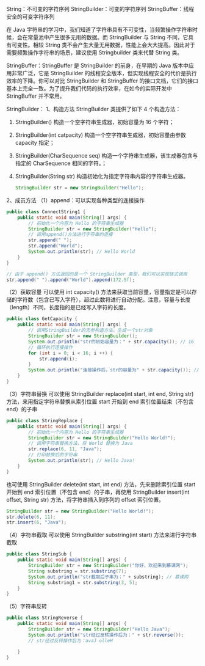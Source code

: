 String：不可变的字符序列
StringBuilder：可变的字符序列
StringBuffer：线程安全的可变字符序列

在 Java 字符串的学习中，我们知道了字符串具有不可变性，当频繁操作字符串时候，会在常量池中产生很多无用的数据。而 StringBuilder 与 String 不同，它具有可变性。相较 String 类不会产生大量无用数据，性能上会大大提高。因此对于需要频繁操作字符串的场景，建议使用 Stringbuilder 类来代替 String 类。

StringBuffer：StringBuffer 是 StringBuilder 的前身，在早期的 Java 版本中应用非常广泛，它是 StringBuilder 的线程安全版本，但实现线程安全的代价是执行效率的下降。你可以对比 StringBuilder 和 StringBuffer 的接口文档，它们的接口基本上完全一致。为了提升我们代码的执行效率，在如今的实际开发中 StringBuffer 并不常用。

StringBuilder：
1、构造方法
StringBuilder 类提供了如下 4 个构造方法：

1. StringBuilder() 构造一个空字符串生成器，初始容量为 16 个字符；

2. StringBuilder(int catpacity) 构造一个空字符串生成器，初始容量由参数 capacity 指定；

3. StringBuilder(CharSequence seq) 构造一个字符串生成器，该生成器包含与指定的 CharSequence 相同的字符。；

4. StringBuilder(String str) 构造初始化为指定字符串内容的字符串生成器。

   ```Java
   StringBuilder str = new StringBuilder("Hello");
   ```

2、成员方法
（1）append：可以实现各种类型的连接操作

```Java
public class ConnectString1 {
    public static void main(String[] args) {
        // 初始化一个内容为 Hello 的字符串生成器
        StringBuilder str = new StringBuilder("Hello");
        // 调用append()方法进行字符串的连接
        str.append(" ");
        str.append("World");
       	System.out.println(str); // Hello World
    }
}

// 由于 append() 方法返回的是一个 StringBuilder 类型，我们可以实现链式调用
str.append(" ").append("World").append(172.5f);
```

（2）获取容量
可以使用 int capacity() 方法来获取当前容量，容量指定是可以存储的字符数（包含已写入字符），超过此数将进行自动分配。注意，容量与长度（length）不同，长度指的是已经写入字符的长度。

```Java
public class GetCapacity {
    public static void main(String[] args) {
        // 调用StringBuilder的无参构造方法，生成一个str对象
        StringBuilder str = new StringBuilder();
        System.out.println("str的初始容量为：" + str.capacity()); // 16
        // 循环执行连接操作
        for (int i = 0; i < 16; i ++) {
            str.append(i);
        }
        System.out.println("连接操作后，str的容量为" + str.capacity()); // 34
    }
}
```

（3）字符串替换
可以使用 StringBuilder replace(int start, int end, String str) 方法，来用指定字符串替换从索引位置 start 开始到 end 索引位置结束（不包含 end）的子串

```Java
public class StringReplace {
    public static void main(String[] args) {
        // 初始化一个内容为 Hello 的字符串生成器
        StringBuilder str = new StringBuilder("Hello World!");
        // 调用字符串替换方法，将 World 替换为 Java
        str.replace(6, 11, "Java");
        // 打印替换后的字符串
        System.out.println(str); // Hello Java!
    }
}
```

也可使用 StringBuilder delete(int start, int end) 方法，先来删除索引位置 start 开始到 end 索引位置（不包含 end）的子串，再使用 StringBuilder insert(int offset, String str) 方法，将字符串插入到序列的 offset 索引位置。

```java 
StringBuilder str = new StringBuilder("Hello World!");
str.delete(6, 11);
str.insert(6, "Java");
```

（4）字符串截取
可以使用 StringBuilder substring(int start) 方法来进行字符串截取

```Java
public class StringSub {
    public static void main(String[] args) {
        StringBuilder str = new StringBuilder("你好，欢迎来到慕课网");
        String substring = str.substring(7);
        System.out.println("str截取后子串为：" + substring); // 慕课网
        String substring1 = str.substring(3, 5);
    }
}
```

（5）字符串反转

```Java
public class StringReverse {
    public static void main(String[] args) {
        StringBuilder str = new StringBuilder("Hello Java");
        System.out.println("str经过反转操作后为：" + str.reverse()); 
        // str经过反转操作后为：avaJ olleH

    }
}
```

